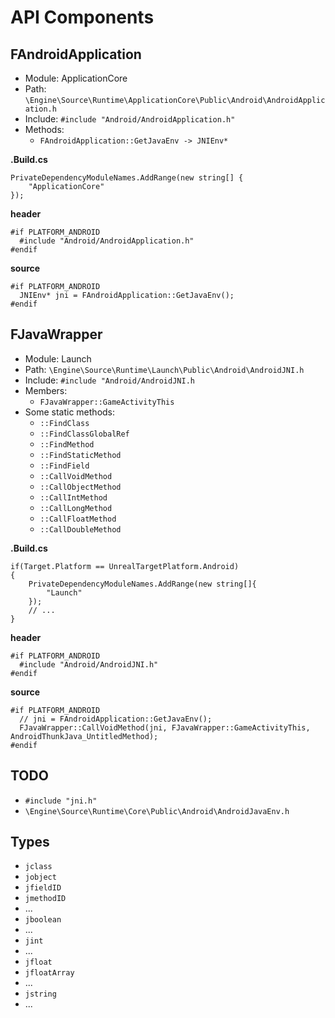 # API Components

## FAndroidApplication
- Module:	ApplicationCore
- Path:		`\Engine\Source\Runtime\ApplicationCore\Public\Android\AndroidApplication.h`
- Include:	`#include "Android/AndroidApplication.h"`
- Methods:
  - `FAndroidApplication::GetJavaEnv -> JNIEnv*`

**.Build.cs**

    PrivateDependencyModuleNames.AddRange(new string[] {
        "ApplicationCore"
    });

**header**

    #if PLATFORM_ANDROID
      #include "Android/AndroidApplication.h"
    #endif

**source**

    #if PLATFORM_ANDROID
      JNIEnv* jni = FAndroidApplication::GetJavaEnv();
    #endif

## FJavaWrapper
- Module:	Launch
- Path:		`\Engine\Source\Runtime\Launch\Public\Android\AndroidJNI.h`
- Include:	`#include "Android/AndroidJNI.h`
- Members:
  - `FJavaWrapper::GameActivityThis`
- Some static methods:
  - `::FindClass`
  - `::FindClassGlobalRef`
  - `::FindMethod`
  - `::FindStaticMethod`
  - `::FindField`
  - `::CallVoidMethod`
  - `::CallObjectMethod`
  - `::CallIntMethod`
  - `::CallLongMethod`
  - `::CallFloatMethod`
  - `::CallDoubleMethod`

**.Build.cs**

    if(Target.Platform == UnrealTargetPlatform.Android)
    {
        PrivateDependencyModuleNames.AddRange(new string[]{
            "Launch"
        });
        // ...
    }

**header**

    #if PLATFORM_ANDROID
      #include "Android/AndroidJNI.h"
    #endif

**source**

    #if PLATFORM_ANDROID
      // jni = FAndroidApplication::GetJavaEnv();
      FJavaWrapper::CallVoidMethod(jni, FJavaWrapper::GameActivityThis, AndroidThunkJava_UntitledMethod);
    #endif

## TODO
- `#include "jni.h"`
- `\Engine\Source\Runtime\Core\Public\Android\AndroidJavaEnv.h`

## Types
- `jclass`
- `jobject`
- `jfieldID`
- `jmethodID`
- ...
- `jboolean`
- ...
- `jint`
- ...
- `jfloat`
- `jfloatArray`
- ...
- `jstring`
- ...
